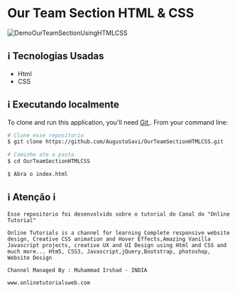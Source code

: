# Our Team Section HTML & CSS

![DemoOurTeamSectionUsingHTMLCSS](https://user-images.githubusercontent.com/32443720/100690416-36db7e80-3365-11eb-9b4e-eb404252c399.gif)

## :information_source:  Tecnologias Usadas

* Html
* CSS

## :information_source: Executando localmente
To clone and run this application, you'll need [Git](https://git-scm.com),. From your command line:

```bash
# Clone esse repositorio
$ git clone https://github.com/AugustoSavi/OurTeamSectionHTMLCSS.git

# Caminhe ate a pasta
$ cd OurTeamSectionHTMLCSS

$ Abra o index.html 
```
## :information_source: Atenção :information_source:

    Esse repositorio foi desenvolvido sobre o tutorial do Canal do "Online Tutorial"
  
    Online Tutorials is a channel for learning Complete responsive website design, Creative CSS animation and Hover Effects,Amazing Vanilla Javascript projects, creative UX and UI Design using Html and CSS and much more... Htm5, CSS3, Javascript,jQuery,Bootstrap, photoshop, Website Design

    Channel Managed By : Muhammad Irshad - INDIA

    www.onlinetutorialsweb.com